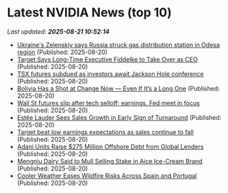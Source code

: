 # Latest NVIDIA News (top 10)
_Last updated: **2025-08-21 10:52:14**_

- [Ukraine's Zelenskiy says Russia struck gas distribution station in Odesa region](https://biztoc.com/x/02631cf4e9e703d6) (Published: 2025-08-20)
- [Target Says Long-Time Executive Fiddelke to Take Over as CEO](https://biztoc.com/x/8d5fc2bf7a897a15) (Published: 2025-08-20)
- [TSX futures subdued as investors await Jackson Hole conference](https://biztoc.com/x/41a75e09ab419ec6) (Published: 2025-08-20)
- [Bolivia Has a Shot at Change Now — Even If It’s a Long One](https://biztoc.com/x/56ff4055dccebf56) (Published: 2025-08-20)
- [Wall St futures slip after tech selloff; earnings, Fed meet in focus](https://biztoc.com/x/8dd6aceb91244184) (Published: 2025-08-20)
- [Estée Lauder Sees Sales Growth in Early Sign of Turnaround](https://biztoc.com/x/ac6ae380f3a8222c) (Published: 2025-08-20)
- [Target beat low earnings expectations as sales continue to fall](https://biztoc.com/x/70efaa19cdc2bf17) (Published: 2025-08-20)
- [Adani Units Raise $275 Million Offshore Debt from Global Lenders](https://biztoc.com/x/9dbbc90c123e6076) (Published: 2025-08-20)
- [Mengniu Dairy Said to Mull Selling Stake in Aice Ice-Cream Brand](https://biztoc.com/x/dd6a6ef764b63f90) (Published: 2025-08-20)
- [Cooler Weather Eases Wildfire Risks Across Spain and Portugal](https://biztoc.com/x/728d5e7ad2daa2fb) (Published: 2025-08-20)
